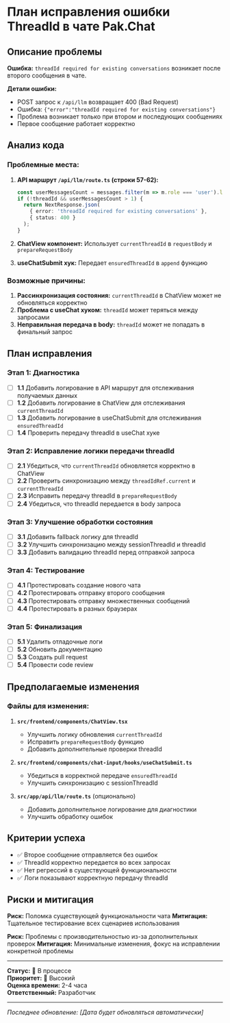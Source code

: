 # План исправления ошибки ThreadId в чате Pak.Chat

## Описание проблемы

**Ошибка:** `threadId required for existing conversations` возникает после второго сообщения в чате.

**Детали ошибки:**
- POST запрос к `/api/llm` возвращает 400 (Bad Request)
- Ошибка: `{"error":"threadId required for existing conversations"}`
- Проблема возникает только при втором и последующих сообщениях
- Первое сообщение работает корректно

## Анализ кода

### Проблемные места:

1. **API маршрут `/api/llm/route.ts` (строки 57-62):**
   ```typescript
   const userMessagesCount = messages.filter(m => m.role === 'user').length;
   if (!threadId && userMessagesCount > 1) {
     return NextResponse.json(
       { error: 'threadId required for existing conversations' },
       { status: 400 }
     );
   }
   ```

2. **ChatView компонент:** Использует `currentThreadId` в `requestBody` и `prepareRequestBody`

3. **useChatSubmit хук:** Передает `ensuredThreadId` в `append` функцию

### Возможные причины:

1. **Рассинхронизация состояния:** `currentThreadId` в ChatView может не обновляться корректно
2. **Проблема с useChat хуком:** `threadId` может теряться между запросами
3. **Неправильная передача в body:** `threadId` может не попадать в финальный запрос

## План исправления

### Этап 1: Диагностика

- [ ] **1.1** Добавить логирование в API маршрут для отслеживания получаемых данных
- [ ] **1.2** Добавить логирование в ChatView для отслеживания `currentThreadId`
- [ ] **1.3** Добавить логирование в useChatSubmit для отслеживания `ensuredThreadId`
- [ ] **1.4** Проверить передачу threadId в useChat хуке

### Этап 2: Исправление логики передачи threadId

- [ ] **2.1** Убедиться, что `currentThreadId` обновляется корректно в ChatView
- [ ] **2.2** Проверить синхронизацию между `threadIdRef.current` и `currentThreadId`
- [ ] **2.3** Исправить передачу threadId в `prepareRequestBody`
- [ ] **2.4** Убедиться, что threadId передается в body запроса

### Этап 3: Улучшение обработки состояния

- [ ] **3.1** Добавить fallback логику для threadId
- [ ] **3.2** Улучшить синхронизацию между sessionThreadId и threadId
- [ ] **3.3** Добавить валидацию threadId перед отправкой запроса

### Этап 4: Тестирование

- [ ] **4.1** Протестировать создание нового чата
- [ ] **4.2** Протестировать отправку второго сообщения
- [ ] **4.3** Протестировать отправку множественных сообщений
- [ ] **4.4** Протестировать в разных браузерах

### Этап 5: Финализация

- [ ] **5.1** Удалить отладочные логи
- [ ] **5.2** Обновить документацию
- [ ] **5.3** Создать pull request
- [ ] **5.4** Провести code review

## Предполагаемые изменения

### Файлы для изменения:

1. **`src/frontend/components/ChatView.tsx`**
   - Улучшить логику обновления `currentThreadId`
   - Исправить `prepareRequestBody` функцию
   - Добавить дополнительные проверки threadId

2. **`src/frontend/components/chat-input/hooks/useChatSubmit.ts`**
   - Убедиться в корректной передаче `ensuredThreadId`
   - Улучшить синхронизацию с sessionThreadId

3. **`src/app/api/llm/route.ts`** (опционально)
   - Добавить дополнительное логирование для диагностики
   - Улучшить обработку ошибок

## Критерии успеха

- ✅ Второе сообщение отправляется без ошибок
- ✅ ThreadId корректно передается во всех запросах
- ✅ Нет регрессий в существующей функциональности
- ✅ Логи показывают корректную передачу threadId

## Риски и митигация

**Риск:** Поломка существующей функциональности чата
**Митигация:** Тщательное тестирование всех сценариев использования

**Риск:** Проблемы с производительностью из-за дополнительных проверок
**Митигация:** Минимальные изменения, фокус на исправлении конкретной проблемы

---

**Статус:** 🔄 В процессе  
**Приоритет:** 🔴 Высокий  
**Оценка времени:** 2-4 часа  
**Ответственный:** Разработчик  

---

*Последнее обновление: [Дата будет обновляться автоматически]*